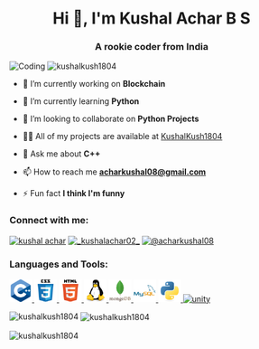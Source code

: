 <h1 align="center">Hi 👋, I'm Kushal Achar B S</h1>
<h3 align="center">A rookie coder from India</h3>
<img aligh="left" alt="Coding " src="https://miro.medium.com/max/750/0*7Q3yvSIv_t0ioJ-Z.gif>

<p align="left"> <img src="https://komarev.com/ghpvc/?username=kushalkush1804&label=Profile%20views&color=0e75b6&style=flat" alt="kushalkush1804" /> </p>

- 🔭 I’m currently working on **Blockchain**

- 🌱 I’m currently learning **Python**

- 👯 I’m looking to collaborate on **Python Projects**

- 👨‍💻 All of my projects are available at [KushalKush1804](KushalKush1804)

- 💬 Ask me about **C++**

- 📫 How to reach me **acharkushal08@gmail.com**

- ⚡ Fun fact **I think I'm funny**

<h3 align="left">Connect with me:</h3>
<p align="left">
<a href="https://linkedin.com/in/kushal achar" target="blank"><img align="center" src="https://raw.githubusercontent.com/rahuldkjain/github-profile-readme-generator/master/src/images/icons/Social/linked-in-alt.svg" alt="kushal achar" height="30" width="40" /></a>
<a href="https://instagram.com/_kushalachar02_" target="blank"><img align="center" src="https://raw.githubusercontent.com/rahuldkjain/github-profile-readme-generator/master/src/images/icons/Social/instagram.svg" alt="_kushalachar02_" height="30" width="40" /></a>
<a href="https://www.hackerrank.com/@acharkushal08" target="blank"><img align="center" src="https://raw.githubusercontent.com/rahuldkjain/github-profile-readme-generator/master/src/images/icons/Social/hackerrank.svg" alt="@acharkushal08" height="30" width="40" /></a>
</p>

<h3 align="left">Languages and Tools:</h3>
<p align="left"> <a href="https://www.w3schools.com/cpp/" target="_blank" rel="noreferrer"> <img src="https://raw.githubusercontent.com/devicons/devicon/master/icons/cplusplus/cplusplus-original.svg" alt="cplusplus" width="40" height="40"/> </a> <a href="https://www.w3schools.com/css/" target="_blank" rel="noreferrer"> <img src="https://raw.githubusercontent.com/devicons/devicon/master/icons/css3/css3-original-wordmark.svg" alt="css3" width="40" height="40"/> </a> <a href="https://www.w3.org/html/" target="_blank" rel="noreferrer"> <img src="https://raw.githubusercontent.com/devicons/devicon/master/icons/html5/html5-original-wordmark.svg" alt="html5" width="40" height="40"/> </a> <a href="https://www.linux.org/" target="_blank" rel="noreferrer"> <img src="https://raw.githubusercontent.com/devicons/devicon/master/icons/linux/linux-original.svg" alt="linux" width="40" height="40"/> </a> <a href="https://www.mongodb.com/" target="_blank" rel="noreferrer"> <img src="https://raw.githubusercontent.com/devicons/devicon/master/icons/mongodb/mongodb-original-wordmark.svg" alt="mongodb" width="40" height="40"/> </a> <a href="https://www.mysql.com/" target="_blank" rel="noreferrer"> <img src="https://raw.githubusercontent.com/devicons/devicon/master/icons/mysql/mysql-original-wordmark.svg" alt="mysql" width="40" height="40"/> </a> <a href="https://www.python.org" target="_blank" rel="noreferrer"> <img src="https://raw.githubusercontent.com/devicons/devicon/master/icons/python/python-original.svg" alt="python" width="40" height="40"/> </a> <a href="https://unity.com/" target="_blank" rel="noreferrer"> <img src="https://www.vectorlogo.zone/logos/unity3d/unity3d-icon.svg" alt="unity" width="40" height="40"/> </a> </p>

<p><img align="left" src="https://github-readme-stats.vercel.app/api/top-langs?username=kushalkush1804&show_icons=true&locale=en&layout=compact" alt="kushalkush1804" /></p>

<p>&nbsp;<img align="center" src="https://github-readme-stats.vercel.app/api?username=kushalkush1804&show_icons=true&locale=en" alt="kushalkush1804" /></p>

<p><img align="center" src="https://github-readme-streak-stats.herokuapp.com/?user=kushalkush1804&" alt="kushalkush1804" /></p>
